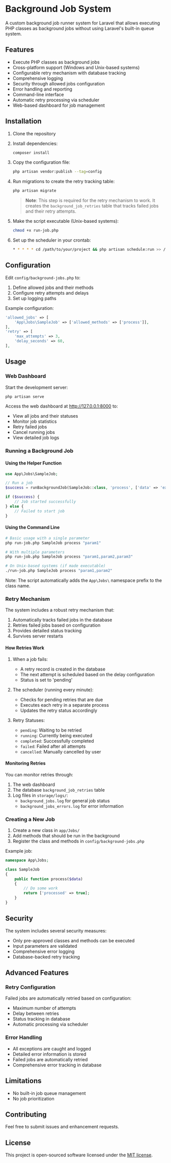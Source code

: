 # Background Job System

A custom background job runner system for Laravel that allows executing PHP classes as background jobs without using Laravel's built-in queue system.

## Features

- Execute PHP classes as background jobs
- Cross-platform support (Windows and Unix-based systems)
- Configurable retry mechanism with database tracking
- Comprehensive logging
- Security through allowed jobs configuration
- Error handling and reporting
- Command-line interface
- Automatic retry processing via scheduler
- Web-based dashboard for job management

## Installation

1. Clone the repository
2. Install dependencies:
   ```bash
   composer install
   ```
3. Copy the configuration file:
   ```bash
   php artisan vendor:publish --tag=config
   ```
4. Run migrations to create the retry tracking table:
   ```bash
   php artisan migrate
   ```
   > **Note**: This step is required for the retry mechanism to work. It creates the `background_job_retries` table that tracks failed jobs and their retry attempts.

5. Make the script executable (Unix-based systems):
   ```bash
   chmod +x run-job.php
   ```
6. Set up the scheduler in your crontab:
   ```bash
   * * * * * cd /path/to/your/project && php artisan schedule:run >> /dev/null 2>&1
   ```

## Configuration

Edit `config/background-jobs.php` to:

1. Define allowed jobs and their methods
2. Configure retry attempts and delays
3. Set up logging paths

Example configuration:
```php
'allowed_jobs' => [
    'App\Jobs\SampleJob' => ['allowed_methods' => ['process']],
],
'retry' => [
    'max_attempts' => 3,
    'delay_seconds' => 60,
],
```

## Usage

### Web Dashboard

Start the development server:
```bash
php artisan serve
```

Access the web dashboard at http://127.0.0.1:8000 to:
- View all jobs and their statuses
- Monitor job statistics
- Retry failed jobs
- Cancel running jobs
- View detailed job logs

### Running a Background Job

#### Using the Helper Function

```php
use App\Jobs\SampleJob;

// Run a job
$success = runBackgroundJob(SampleJob::class, 'process', ['data' => 'example']);

if ($success) {
    // Job started successfully
} else {
    // Failed to start job
}
```

#### Using the Command Line

```bash
# Basic usage with a single parameter
php run-job.php SampleJob process "param1"

# With multiple parameters
php run-job.php SampleJob process "param1,param2,param3"

# On Unix-based systems (if made executable)
./run-job.php SampleJob process "param1,param2"
```

Note: The script automatically adds the `App\Jobs\` namespace prefix to the class name.

### Retry Mechanism

The system includes a robust retry mechanism that:

1. Automatically tracks failed jobs in the database
2. Retries failed jobs based on configuration
3. Provides detailed status tracking
4. Survives server restarts

#### How Retries Work

1. When a job fails:
   - A retry record is created in the database
   - The next attempt is scheduled based on the delay configuration
   - Status is set to 'pending'

2. The scheduler (running every minute):
   - Checks for pending retries that are due
   - Executes each retry in a separate process
   - Updates the retry status accordingly

3. Retry Statuses:
   - `pending`: Waiting to be retried
   - `running`: Currently being executed
   - `completed`: Successfully completed
   - `failed`: Failed after all attempts
   - `cancelled`: Manually cancelled by user

#### Monitoring Retries

You can monitor retries through:
1. The web dashboard
2. The database `background_job_retries` table
3. Log files in `storage/logs/`:
   - `background_jobs.log` for general job status
   - `background_jobs_errors.log` for error information

### Creating a New Job

1. Create a new class in `app/Jobs/`
2. Add methods that should be run in the background
3. Register the class and methods in `config/background-jobs.php`

Example job:
```php
namespace App\Jobs;

class SampleJob
{
    public function process($data)
    {
        // Do some work
        return ['processed' => true];
    }
}
```

## Security

The system includes several security measures:
- Only pre-approved classes and methods can be executed
- Input parameters are validated
- Comprehensive error logging
- Database-backed retry tracking

## Advanced Features

### Retry Configuration

Failed jobs are automatically retried based on configuration:
- Maximum number of attempts
- Delay between retries
- Status tracking in database
- Automatic processing via scheduler

### Error Handling

- All exceptions are caught and logged
- Detailed error information is stored
- Failed jobs are automatically retried
- Comprehensive error tracking in database

## Limitations

- No built-in job queue management
- No job prioritization

## Contributing

Feel free to submit issues and enhancement requests.

## License

This project is open-sourced software licensed under the [MIT license](https://opensource.org/licenses/MIT).
